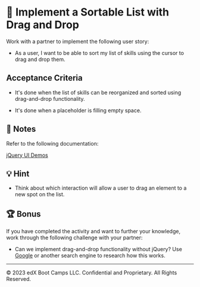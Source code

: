 # 📖 Implement a Sortable List with Drag and Drop

Work with a partner to implement the following user story:

- As a user, I want to be able to sort my list of skills using the cursor to drag and drop them.

## Acceptance Criteria

- It's done when the list of skills can be reorganized and sorted using drag-and-drop functionality.

- It's done when a placeholder is filling empty space.

## 📝 Notes

Refer to the following documentation:

[jQuery UI Demos](https://jqueryui.com/demos/)

## 💡 Hint

- Think about which interaction will allow a user to drag an element to a new spot on the list.

## 🏆 Bonus

If you have completed the activity and want to further your knowledge, work through the following challenge with your partner:

- Can we implement drag-and-drop functionality without jQuery? Use [Google](https://www.google.com) or another search engine to research how this works.

---

© 2023 edX Boot Camps LLC. Confidential and Proprietary. All Rights Reserved.
